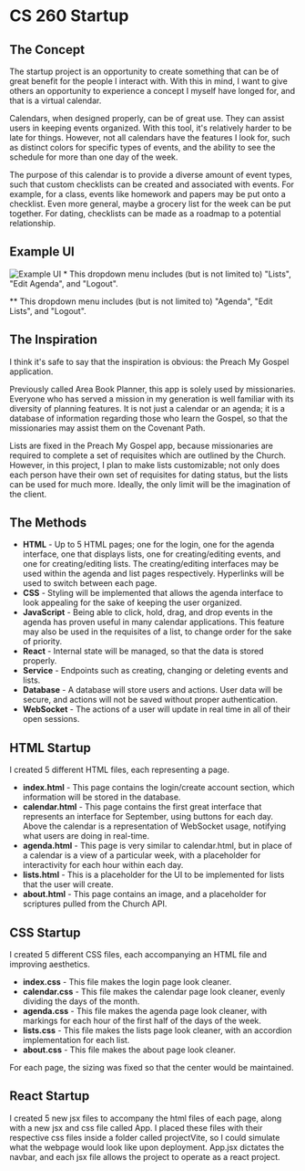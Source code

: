 # CS 260 Startup
## The Concept
The startup project is an opportunity to create something that can be of great benefit for the people I interact with. With this in mind, I want to give others an opportunity to experience a concept I myself have longed for, and that is a virtual calendar.

Calendars, when designed properly, can be of great use. They can assist users in keeping events organized. With this tool, it's relatively harder to be late for things. However, not all calendars have the features I look for, such as distinct colors for specific types of events, and the ability to see the schedule for more than one day of the week.

The purpose of this calendar is to provide a diverse amount of event types, such that custom checklists can be created and associated with events. For example, for a class, events like homework and papers may be put onto a checklist. Even more general, maybe a grocery list for the week can be put together. For dating, checklists can be made as a roadmap to a potential relationship.
## Example UI
![Example UI](260_startup_image.png)
\* This dropdown menu includes (but is not limited to) "Lists", "Edit Agenda", and "Logout".

\** This dropdown menu includes (but is not limited to) "Agenda", "Edit Lists", and "Logout".
## The Inspiration
I think it's safe to say that the inspiration is obvious: the Preach My Gospel application.

Previously called Area Book Planner, this app is solely used by missionaries. Everyone who has served a mission in my generation is well familiar with its diversity of planning features. It is not just a calendar or an agenda; it is a database of information regarding those who learn the Gospel, so that the missionaries may assist them on the Covenant Path.

Lists are fixed in the Preach My Gospel app, because missionaries are required to complete a set of requisites which are outlined by the Church. However, in this project, I plan to make lists customizable; not only does each person have their own set of requisites for dating status, but the lists can be used for much more. Ideally, the only limit will be the imagination of the client.
## The Methods
* **HTML** - Up to 5 HTML pages; one for the login, one for the agenda interface, one that displays lists, one for creating/editing events, and one for creating/editing lists. The creating/editing interfaces may be used within the agenda and list pages respectively. Hyperlinks will be used to switch between each page.
* **CSS** - Styling will be implemented that allows the agenda interface to look appealing for the sake of keeping the user organized.
* **JavaScript** - Being able to click, hold, drag, and drop events in the agenda has proven useful in many calendar applications. This feature may also be used in the requisites of a list, to change order for the sake of priority.
* **React** - Internal state will be managed, so that the data is stored properly.
* **Service** - Endpoints such as creating, changing or deleting events and lists.
* **Database** - A database will store users and actions. User data will be secure, and actions will not be saved without proper authentication.
* **WebSocket** - The actions of a user will update in real time in all of their open sessions.
## HTML Startup
I created 5 different HTML files, each representing a page.
* **index.html** - This page contains the login/create account section, which information will be stored in the database.
* **calendar.html** - This page contains the first great interface that represents an interface for September, using buttons for each day. Above the calendar is a representation of WebSocket usage, notifying what users are doing in real-time.
* **agenda.html** - This page is very similar to calendar.html, but in place of a calendar is a view of a particular week, with a placeholder for interactivity for each hour within each day.
* **lists.html** - This is a placeholder for the UI to be implemented for lists that the user will create.
* **about.html** - This page contains an image, and a placeholder for scriptures pulled from the Church API.
## CSS Startup
I created 5 different CSS files, each accompanying an HTML file and improving aesthetics.
* **index.css** - This file makes the login page look cleaner.
* **calendar.css** - This file makes the calendar page look cleaner, evenly dividing the days of the month.
* **agenda.css** - This file makes the agenda page look cleaner, with markings for each hour of the first half of the days of the week.
* **lists.css** - This file makes the lists page look cleaner, with an accordion implementation for each list.
* **about.css** - This file makes the about page look cleaner.

For each page, the sizing was fixed so that the center would be maintained.
## React Startup
I created 5 new jsx files to accompany the html files of each page, along with a new jsx and css file called App. I placed these files with their respective css files inside a folder called projectVite, so I could simulate what the webpage would look like upon deployment. App.jsx dictates the navbar, and each jsx file allows the project to operate as a react project.
